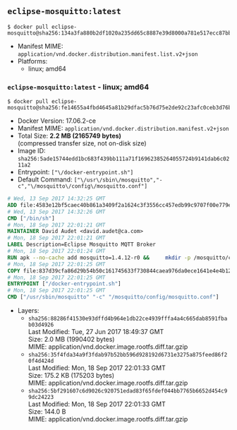 ## `eclipse-mosquitto:latest`

```console
$ docker pull eclipse-mosquitto@sha256:134a3fa880b2df1020a235dd65c8887e39d8000a781e517ecc87bb0f18bd1a0e
```

-	Manifest MIME: `application/vnd.docker.distribution.manifest.list.v2+json`
-	Platforms:
	-	linux; amd64

### `eclipse-mosquitto:latest` - linux; amd64

```console
$ docker pull eclipse-mosquitto@sha256:fe14655a4fbd4645a81b29dfac5b76d75e2de92c23afc0ceb3d76bd10bed14ac
```

-	Docker Version: 17.06.2-ce
-	Manifest MIME: `application/vnd.docker.distribution.manifest.v2+json`
-	Total Size: **2.2 MB (2165749 bytes)**  
	(compressed transfer size, not on-disk size)
-	Image ID: `sha256:5ade15744edd1bc683f439bb111a71f16962385264055724b9141dab6c0211a2`
-	Entrypoint: `["\/docker-entrypoint.sh"]`
-	Default Command: `["\/usr\/sbin\/mosquitto","-c","\/mosquitto\/config\/mosquitto.conf"]`

```dockerfile
# Wed, 13 Sep 2017 14:32:25 GMT
ADD file:4583e12bf5caec40b861a3409f2a1624c3f3556cc457edb99c9707f00e779e45 in / 
# Wed, 13 Sep 2017 14:32:26 GMT
CMD ["/bin/sh"]
# Mon, 18 Sep 2017 22:01:21 GMT
MAINTAINER David Audet <david.audet@ca.com>
# Mon, 18 Sep 2017 22:01:21 GMT
LABEL Description=Eclipse Mosquitto MQTT Broker
# Mon, 18 Sep 2017 22:01:24 GMT
RUN apk --no-cache add mosquitto=1.4.12-r0 &&     mkdir -p /mosquitto/config /mosquitto/data /mosquitto/log &&     cp /etc/mosquitto/mosquitto.conf /mosquitto/config &&     chown -R mosquitto:mosquitto /mosquitto
# Mon, 18 Sep 2017 22:01:25 GMT
COPY file:837d39cfa86d29b54b50c161745633f730844caea976da0ece1641e4e4b122aa in / 
# Mon, 18 Sep 2017 22:01:25 GMT
ENTRYPOINT ["/docker-entrypoint.sh"]
# Mon, 18 Sep 2017 22:01:25 GMT
CMD ["/usr/sbin/mosquitto" "-c" "/mosquitto/config/mosquitto.conf"]
```

-	Layers:
	-	`sha256:88286f41530e93dffd4b964e1db22ce4939fffa4a4c665dab8591fbab03d4926`  
		Last Modified: Tue, 27 Jun 2017 18:49:37 GMT  
		Size: 2.0 MB (1990402 bytes)  
		MIME: application/vnd.docker.image.rootfs.diff.tar.gzip
	-	`sha256:35f4fda34a9f3fdab97b52bb596d928192d6731e3275a875feed86f20f4d424d`  
		Last Modified: Mon, 18 Sep 2017 22:01:33 GMT  
		Size: 175.2 KB (175203 bytes)  
		MIME: application/vnd.docker.image.rootfs.diff.tar.gzip
	-	`sha256:5bf291607c6d9026c920751edad83f65fdef044bb7765b6652d454c99dc24223`  
		Last Modified: Mon, 18 Sep 2017 22:01:33 GMT  
		Size: 144.0 B  
		MIME: application/vnd.docker.image.rootfs.diff.tar.gzip
